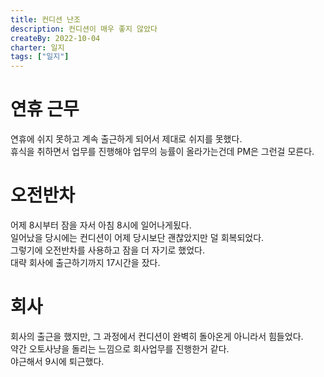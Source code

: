```yaml
---
title: 컨디션 난조
description: 컨디션이 매우 좋지 않았다
createBy: 2022-10-04
charter: 일지
tags: ["일지"]
---
```


# 연휴 근무

연휴에 쉬지 못하고 계속 출근하게 되어서 제대로 쉬지를 못했다.  
휴식을 취하면서 업무를 진행해야 업무의 능률이 올라가는건데 PM은 그런걸 모른다.

# 오전반차

어제 8시부터 잠을 자서 아침 8시에 일어나게됬다.  
일어났을 당시에는 컨디션이 어제 당시보단 괜찮았지만 덜 회복되었다.  
그렇기에 오전반차를 사용하고 잠을 더 자기로 했었다.  
대략 회사에 출근하기까지 17시간을 잤다.

# 회사

회사의 출근을 했지만, 그 과정에서 컨디션이 완벽히 돌아온게 아니라서 힘들었다.  
약간 오토사냥을 돌리는 느낌으로 회사업무를 진행한거 같다.  
야근해서 9시에 퇴근했다.
